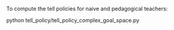 To compute the tell policies for naive and pedagogical teachers:

python tell_policy/tell_policy_complex_goal_space.py
